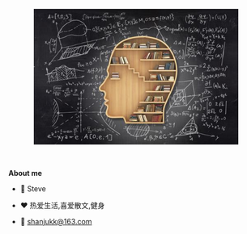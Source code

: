 <p align="center"><a href="https://yuanqi99.github.io"><img width="80%" alt="Hello, I'm Shanju!" src="./assets/gh-readme-header.png" /></a></p>

<br />


**About me**

- 💼 Steve

- ❤️ 热爱生活,喜爱散文,健身

- 💬 shanjukk@163.com
